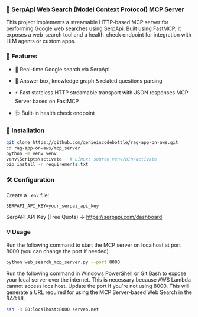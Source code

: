 ### 🔎 SerpApi Web Search (Model Context Protocol) MCP Server

This project implements a streamable HTTP-based MCP server for performing Google web searches using SerpApi. Built using FastMCP, it exposes a web_search tool and a health_check endpoint for integration with LLM agents or custom apps.

### 🚀 Features

- 📡 Real-time Google search via SerpApi

- 🧠 Answer box, knowledge graph & related questions parsing

- ⚡ Fast stateless HTTP streamable transport with JSON responses MCP Server based on FastMCP

- 🩺 Built-in health check endpoint

### 🚀 Installation

```bash
git clone https://github.com/genieincodebottle/rag-app-on-aws.git
cd rag-app-on-aws/mcp_server
python -m venv venv
venv\Scripts\activate   # Linux: source venv/bin/activate
pip install -r requirements.txt
```

### 🛠️ Configuration

Create a `.env` file:

```env
SERPAPI_API_KEY=your_serpai_api_key
```
SerpAPI API Key (Free Quota) -> https://serpapi.com/dashboard

### 💡 Usage

Run the following command to start the MCP server on localhost at port 8000 (you can change the port if needed)

```bash
python web_search_mcp_server.py --port 8000
```

Run the following command in Windows PowerShell or Git Bash to expose your local server over the internet. This is necessary because AWS Lambda cannot access localhost. Update the port if you're not using 8000. This will generate a URL required for using the MCP Server-based Web Search in the RAG UI.

```bash
ssh -R 80:localhost:8000 serveo.net
```
